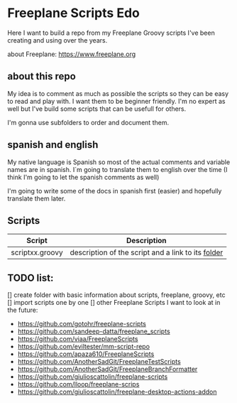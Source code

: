 # Freeplane Scripts Edo
Here I want to build a repo from my Freeplane Groovy scripts I've been creating and using over the years.

about Freeplane: https://www.freeplane.org

## about this repo
My idea is to comment as much as possible the scripts so they can be easy to read and play with. I want them to be beginner friendly. I'm no expert as well but I've build some scripts that can be usefull for others.

I'm gonna use subfolders to order and document them.

## spanish and english
My native language is Spanish so most of the actual comments and variable names are in spanish. I´m going to translate them to english over the time (I think I'm going to let the spanish comments as well)

I'm going to write some of the docs in spanish first (easier) and hopefully translate them later.

## Scripts

Script | Description
-------|----------
scriptxx.groovy | description of the script and a link to its [folder](/folder)

## TODO list:

[] create folder with basic information about scripts, freeplane, groovy, etc
[] import scripts one by one
[] other Freeplane Scripts I want to look at in the future:

* https://github.com/gotohr/freeplane-scripts
* https://github.com/sandeep-datta/freeplane_scripts
* https://github.com/viaa/FreeplaneScripts
* https://github.com/eviltester/mm-script-repo
* https://github.com/apaza610/FreeplaneScripts
* https://github.com/AnotherSadGit/FreeplaneTestScripts
* https://github.com/AnotherSadGit/FreeplaneBranchFormatter
* https://github.com/giulioscattolin/freeplane-scripts
* https://github.com/lloop/freeplane-scrips
* https://github.com/giulioscattolin/freeplane-desktop-actions-addon
